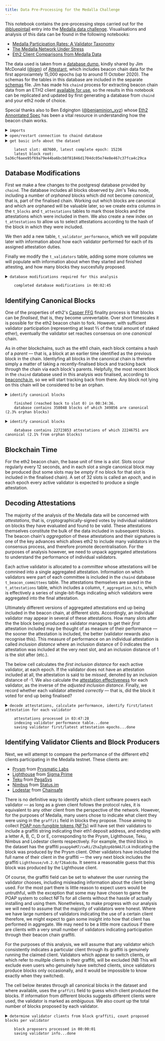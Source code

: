 ```yaml
---
title: Data Pre-Processing for the Medalla Challenge
---
```

This notebook contains the pre-processing steps carried out for the [@bluepintail](https://twitter.com/bluepintail) entry into the [Medalla data challenge](https://ethereum.org/en/eth2/get-involved/medalla-data-challenge/). Visualisations and analysis of this data can be found in the following notebooks:

- [Medalla Participation Rates: A Validator Taxonomy](validator_taxonomy.ipynb)
- [The Medalla Network Under Stress](network_stress.ipynb)
- [Eth2 Client Comparisons from Medalla Data](client_comparison.ipynb)

The data used is taken from a [database dump](http://mdc.mcdee.net/chain-487600.dmp), kindly shared by Jim McDonald ([@jgm](https://twitter.com/jgm)) of [Attestant](https://www.attestant.io/), which includes beacon chain data for the first approxiamtely 15,000 epochs (up to around 11 October 2020). The schemas for the tables in this database are included in the separate [schemas](schemas) file. Jim has made his `chaind` process for extracting beacon chain data from an ETH2 client [available for use](https://github.com/wealdtech/chaind), so the results in this notebook can be replicated and updated by first generating a database from `chaind` and your eth2 node of choice.

Special thanks also to Ben Edgington ([@benjaminion_xyz](https://twitter.com/benjaminion_xyz)) whose [Eth2 Annontated Spec](https://benjaminion.xyz/eth2-annotated-spec/phase0/beacon-chain/) has been a vital resource in understanding how the beacon chain works.

<details><summary><code>imports</code></summary>

```python
# imports
import time

import psycopg2
from bitlist import bitlist
```

</details>

<details><summary><code>open/restart connection to chaind database</code></summary>

```python
# open/restart connection to chaind database
try:
    cursor.close()
    connection.close()
except:
    pass

connection = psycopg2.connect(user="chain", host="127.0.0.1", database="chain", password="medalla")
cursor = connection.cursor()
```

</details>


<details><summary><code>get basic info about the dataset</code></summary>

```python
# basic info about the dataset
cursor.execute("SELECT MAX(f_slot) FROM t_blocks")
latest_slot = cursor.fetchone()[0]
n_slots = latest_slot + 1
n_epochs = (n_slots - (n_slots % 32)) // 32
print(f"latest slot: {latest_slot}, latest complete epoch: {n_epochs - 1}")

cursor.execute("SELECT f_slot, f_root FROM t_blocks ORDER BY f_slot DESC LIMIT 1")
latest_block = cursor.fetchone()
slot, root = latest_block[0], latest_block[1].hex()
print(f"latest block root: {root}")
```

</details>

```
    latest slot: 487600, latest complete epoch: 15236
    latest block root: 5a36cf6aee95f69a79e44ba6bcb8f81846d1704dc05e74e8e467c37fca4c29ca
```

## Database Modifications
First we make a few changes to the postgresql database provided by `chaind`. The database includes all blocks observed by Jim's Teku node, including a number of *orphaned* blocks which did not become *canonical*, that is, part of the finalised chain. Working out which blocks are canonical and which are orphaned will be valuable later, so we create extra columns in the `t_blocks` and `t_attestations` tables to mark those blocks and the attestations which were included in them. We also create a new index on `t_attestations` to allow us to select attestations according to the hash of the block in which they were included.

We then add a new table, `t_validator_performance`, which we will populate later with information about how each validator performed for each of its assigned attestation duties.

Finally we modify the `t_validators` table, adding some more columns we will populate with information about when they started and finished attesting, and how many blocks they succesfully proposed.


<details><summary><code>database modifications required for this analysis</code></summary>

```python
# database modifications required for this analysis

start_time = time.time()

print("adding f_canonical column to t_blocks table", end='\r')
cursor.execute("ALTER TABLE t_blocks DROP COLUMN IF EXISTS f_canonical")
cursor.execute("ALTER TABLE t_blocks ADD COLUMN f_canonical BOOLEAN DEFAULT false")

print("adding f_canonical and f_correct columns to t_attestations table", end='\r')
cursor.execute("ALTER TABLE t_attestations DROP COLUMN IF EXISTS f_canonical")
cursor.execute("ALTER TABLE t_attestations ADD COLUMN f_canonical BOOLEAN DEFAULT false")

print("adding i_inclusion_block_root index to t_attestations table     ", end='\r')
cursor.execute("DROP INDEX IF EXISTS i_inclusion_block_root")
cursor.execute("CREATE INDEX i_inclusion_block_root ON t_attestations (f_inclusion_block_root)")

print("creating t_validator_performance table                          ", end='\r')
cursor.execute("DROP TABLE IF EXISTS t_validator_performance")
cursor.execute("CREATE TABLE t_validator_performance (f_slot bigint NOT NULL PRIMARY KEY, "
               "f_validator_index int[], f_performance int[], f_effectiveness float[], f_correct int[])")

print("adding additional columns to t_validators table                 ", end='\r')
cursor.execute("ALTER TABLE t_validators "
               "DROP COLUMN IF EXISTS f_first_attested_epoch, "
               "DROP COLUMN IF EXISTS f_latest_attested_epoch, "
               "DROP COLUMN IF EXISTS f_client, "
               "DROP COLUMN IF EXISTS f_proposed_count")
cursor.execute("ALTER TABLE t_validators "
               "ADD COLUMN f_first_attested_epoch int DEFAULT -1, "
               "ADD COLUMN f_latest_attested_epoch int DEFAULT -1, "
               "ADD COLUMN f_client text, "
               "ADD COLUMN f_proposed_count int")

connection.commit()

elapsed = time.strftime("%H:%M:%S",time.gmtime(time.time() - start_time))
print(f"completed database modifications in {elapsed}                             ")
```

</details>

```
    completed database modifications in 00:02:45                             
```

## Identifying Canonical Blocks
One of the properties of eth2's [Casper FFG](https://arxiv.org/pdf/1710.09437.pdf) finality process is that blocks can be *finalised*, that is, they become unrevertable. Over short timescales it is possible for the eth2 beacon chain to fork. However, with sufficient validator participation (representing at least ⅔ of the total amount of staked ether), eventually the validator set reaches consensus on one *canonical* chain.

As in other blockchains, such as the eth1 chain, each block contains a hash of a *parent* — that is, a block at an earlier time identified as the previous block in the chain. Identiyfing all blocks in the canonical chain is therefore simply a matter of taking a recently-finalised block and tracking back through the chain via each block's parents. Helpfully, the most recent block in the `chaind` database used in this analysis *was* finalised, according to [beaconcha.in](https://beaconcha.in), so we will start tracking back from there. Any block not lying on this chain will be considered to be an orphan.

<details><summary><code>identify canonical blocks</code></summary>

```python
# identify canonical blocks

# block 5a36cf6aee95f69a79e44ba6bcb8f81846d1704dc05e74e8e467c37fca4c29ca indicated as finalised on beaconcha.in.
# consider all ancestors of this block to be canonical.

start_time = time.time()

while True:
    # mark current block as canonical
    cursor.execute(f"UPDATE t_blocks SET f_canonical = true WHERE f_root = '\\x{root}'")
    
    # mark attestations from this block as canonical
    cursor.execute(f"UPDATE t_attestations SET f_canonical = true WHERE f_inclusion_block_root = '\\x{root}'")
    
    # identify parent block
    cursor.execute(f"SELECT f_slot, f_parent_root FROM t_blocks WHERE f_root = '\\x{root}'")
    result = cursor.fetchone()
    
    # exit loop if this block's parent is not in database (or slot=0 in which case no parent)
    if not result:
        break
    
    slot, root = result[0], result[1].hex()
    
    # show progress info
    if slot % 32 == 0:
        seconds = time.time() - start_time
        elapsed = time.strftime("%H:%M:%S",time.gmtime(seconds))
        done = 1 - (slot+1) / n_slots
        left = time.strftime("%H:%M:%S",time.gmtime(seconds * (1 / done - 1)))
        print(f"working backwards through blocks / current slot: {slot} ({100*done:.2f}% complete) / "
              f"{elapsed} elapsed / {left} left     ", end='\r')

connection.commit()

print(f"finished (reached back to slot {slot}) in {elapsed}." + ' ' * 85)

cursor.execute("SELECT COUNT(*), SUM(f_canonical::int) FROM t_blocks")
result = cursor.fetchone()
orphan_ratio = 1 - result[1] / result[0]
print(f"database contains {result[0]} blocks of which {result[1]} are canonical "
      F"({100*orphan_ratio:.1f}% orphan blocks)")
```

</details>

```
    finished (reached back to slot 0) in 00:34:36.                                                                                     
    database contains 358048 blocks of which 349856 are canonical (2.3% orphan blocks)
```

<details><summary><code>identify canonical blocks</code></summary>

```python
# check proportion of attestations from canoncial blocks broadly matches block orphan ratio
cursor.execute("SELECT COUNT(*), SUM(f_canonical::int) FROM t_attestations")
result = cursor.fetchone()

print(f"database contains {result[0]} attestations of which {result[1]} are canonical "
      f"({100 * (1 - result[1] / result[0]):.1f}% from orphan blocks)")
```

</details>

```
    database contains 22723853 attestations of which 22246751 are canonical (2.1% from orphan blocks)
```

## Blockchain Time
For the eth2 beacon chain, the base unit of time is a *slot*. Slots occur regularly every 12 seconds, and in each slot a single canonical block may be produced (but some slots may be *empty* if no block for that slot is included in the finalised chain). A set of 32 slots is called an *epoch*, and in each epoch every active validator is expected to produce a single attestation. 

## Decoding Attestations
The majority of the analysis of the Medalla data will be concerned with *attestations*, that is, cryptographically-signed votes by individual validators on blocks they have evaluated and found to be valid. These attestations themselves constitute the bulk of the data included in subsequent blocks. The beacon chain's *aggregation* of these attestations and their signatures is one of the key advances which allows eth2 to include many validators in the consensus process, and therefore promote decentralisation. For the purposes of analysis however, we need to unpack aggregated attestations to understand the performance of individual validators.

Each active validator is allocated to a *committee* whose attestations will be comnined into a single aggregated attestation. Information on which validators were part of each committee is included in the `chaind` database `t_beacon_committees` table. The attestations themselves are saved in the `t_attestations` table, which includes a column, `f_aggregation_bits`, which is effectively a series of single-bit-flags indicating which validators were aggregated into the final attestation.

Ultimately different versions of aggregated attestations end up being included in the beacon chain, at different slots. Accordingly, an individual validator may appear in several of these attestations. How many slots after the the block being produced a validator manages to get their *first* attestation included may be thought of as measure of their performance — the sooner the attestation is included, the better (validator rewards also recognise this). This measure of performance on an individual attestation is called *inclusion distance* where an inclusion distance of 0 indicates the attestation was included at the very next slot, and an inclusion distance of 1 is the slot after (etc.).

The below cell calculates the *first inclusion distance* for each active validator, at each epoch. If the validator does not have an attestation included at all, the attestation is said to be *missed*, denoted by an inclusion distance of -1. We also calculate the [attestation effectiveness](https://www.attestant.io/posts/defining-attestation-effectiveness/) for each validator, as the inverse of the *adjusted inclusion distance*. Finally, we record whether each validator attested *correctly* — that is, did the block it voted for end up being finalised?

<details><summary><code>decode attestations, calculate performance, identify first/latest attestation for each validator</code></summary>

```python
# decode attestations, calculate performance, identify first/latest attestation for each validator

def decode_attestation(aggregation_bits, committee):
    n_validators = len(committee)
    aggregation_bitlist = bitlist(aggregation_bits.tobytes()[::-1])[:-(n_validators+1):-1]
    attested = [True if bit == 1 else False for bit in aggregation_bitlist]
    return attested

cursor.execute("SELECT COUNT(*) FROM t_validators")
n_validators = cursor.fetchone()[0]
validator_info = [{"first_epoch":  -1, "latest_epoch": -1} for i in range(n_validators)]

start_time = time.time()
#last_update = 0

for slot in range(latest_slot):
    epoch = slot // 32
    # get committees of validators assigned for attestation this slot
    cursor.execute(f"SELECT f_committee FROM t_beacon_committees WHERE f_slot = {slot} ORDER BY f_index")
    result = cursor.fetchall()
    # committee_lookup is a list of committees (themselves lists of validator indices) for this slot
    committee_lookup = [result[committee_index][0] for committee_index in range(len(result))]
    # committee_performance is the inclusion distance if committee member attested, -1 otherwise
    committee_performance   = [[-1] * len(committee) for committee in committee_lookup]
    # committee_effectiveness is inverse of the adjusted inclusion distance (accounting for empty slots)
    committee_effectiveness = [[0]  * len(committee) for committee in committee_lookup]
    # committee_correct says whether each member of the committee voted for a canonical block
    committee_correct       = [[0]  * len(committee) for committee in committee_lookup]
    
    # work out when the first attestation opportunity for this slot was
    cursor.execute(f"SELECT MIN(f_slot) FROM t_blocks WHERE f_slot > {slot} AND f_canonical = true")
    earliest_inclusion_slot = cursor.fetchone()[0]
    min_distance = earliest_inclusion_slot - slot - 1
    
    # get all canonical attestations made for this slot
    cursor.execute(f"SELECT f_committee_index, f_inclusion_slot, f_aggregation_bits, "
                   f"f_inclusion_block_root, f_beacon_block_root FROM t_attestations "
                   f"WHERE f_slot = {slot} AND f_canonical ORDER BY f_inclusion_slot")
    attestations = cursor.fetchall()
    
    for attestation in attestations:
        committee_index, inclusion_slot = attestation[0], attestation[1]
        aggregation_bits, attestation_root = attestation[2], attestation[3].hex()
        head_root = attestation[4].hex()
        cursor.execute(f"SELECT f_canonical FROM t_blocks WHERE f_root = '\\x{head_root}'")
        result = cursor.fetchone()
        if result:
            correct = 1 if result[0] else -1
        else:
            correct = -1
        inclusion_distance = inclusion_slot - slot - 1
        committee_participation = decode_attestation(aggregation_bits, committee_lookup[committee_index])
        
        # record the shortest inclusion_distance for each member
        for position, participated in enumerate(committee_participation):
            if participated and (committee_performance[committee_index][position] == -1):
                committee_performance[committee_index][position] = inclusion_distance
                committee_effectiveness[committee_index][position] = 1 / (1 + inclusion_distance - min_distance)
                committee_correct[committee_index][position] = correct
        
    # flatten lookup tables
    validators_flat    = [el for committee in committee_lookup        for el in committee]
    performance_flat   = [el for committee in committee_performance   for el in committee]
    effectiveness_flat = [el for committee in committee_effectiveness for el in committee]
    correct_flat       = [el for committee in committee_correct       for el in committee]
    cursor.execute("INSERT INTO t_validator_performance VALUES (%s, %s, %s, %s, %s)",
                       (slot, validators_flat, performance_flat, effectiveness_flat, correct_flat))

    # save attestation performance/effectiveness and update first/latest attestation info
    for i, validator in enumerate(validators_flat):
        if performance_flat[i] != -1:
            validator_info[validator]['latest_epoch'] = epoch
            if validator_info[validator]['first_epoch'] == -1:
                validator_info[validator]['first_epoch'] = epoch
            
    seconds = time.time() - start_time
    elapsed = time.strftime("%H:%M:%S",time.gmtime(seconds))
    left = time.strftime("%H:%M:%S",time.gmtime(seconds * (n_slots / (slot+1)-1)))
    percentage = 100*(slot+1)/n_slots
    
    print(f"processing attestations: epoch {epoch} of {n_epochs} ({percentage:.2f}%) / "
          f"{elapsed} elapsed / {left} left       ", end='\r')

print(f"attestations processed in {elapsed}" + ' ' * 60)

print("indexing validator performance table...", end='')
cursor.execute("CREATE INDEX i_epoch ON t_validator_performance (f_slot)")
print("done")

print("saving validator first/latest attestation epochs...", end='')
for validator_index, info in enumerate(validator_info):
    cursor.execute(f"UPDATE t_validators "
                   f"SET f_first_attested_epoch = {info['first_epoch']}, "
                   f"   f_latest_attested_epoch = {info['latest_epoch']}"
                   f"WHERE f_index = {validator_index}")
print("done")

connection.commit()
```

</details>

```
    attestations processed in 03:47:28                                                               
    indexing validator performance table...done
    saving validator first/latest attestation epochs...done
```

## Identifying Validator Clients and Block Producers
Next, we will attempt to compare the performance of the different eth2 clients participating in the Medalla testnet. These clients are:
- [Prysm](https://github.com/prysmaticlabs/prysm) from [Prysmatic Labs](https://prysmaticlabs.com/)
- [Lighthouse](https://github.com/sigp/lighthouse) from [Sigma Prime](https://sigmaprime.io/)
- [Teku](https://github.com/PegaSysEng/teku) from [PegaSys](https://pegasys.tech/)
- [Nimbus](https://github.com/status-im/nimbus) from [Status.im](https://status.im/)
- [Lodestar](https://github.com/ChainSafe/lodestar) from [Chainsafe](https://chainsafe.io/)

There is no definitive way to identify which client software powers each validator — as long as a given client follows the protocol rules, it is equivalent to any other client from the perspective of the network. However, for the purposes of Medalla, many users chose to indicate what client they were using in the `graffiti` field in blocks they propose. Those aiming to collect [POAP non-fungible tokens (NFTs)](https://beaconcha.in/poap) will have set their validators to include a graffiti string indicating their eth1 deposit address, and ending with a letter A, B, C, D or E, corresponding to the Prysm, Lighthouse, Teku, Nimbus and Lodestar clients respectively. For example, the third block in the dataset has the graffiti `poapg4eM7/cwRi/ZhaZg0zp6b9A6JlcA` indicating the block was produced by the Prysm client. Other validators have included the full name of their client in the graffiti — the very next block includes the graffiti `Lighthouse/v0.2.0/f26adc0a`. It seems a reasonable guess that this block was produced by the Lighthouse client.

Of course, the graffiti field can be set to whatever the user running the validator chooses, including misleading information about the client being used. For the most part there is little reason to expect users would be untruthful, with the exception that some may have chosen to game the POAP system to collect NFTs for all clients without the hassle of actually installing and using them. Nonetheless, to make progress with our analysis we will need to assume that the majority of validators were honest. Where we have large numbers of validators indicating the use of a certain client therefore, we might expect to gain  some insight into how that client has performed in aggregate. We may need to be a little more cautious if there are clients with a very small number of validators indicating participation through their beacon chain graffiti.

For the purposes of this analysis, we will assume that any validator which consistently indicates a particular client through its graffiti is genuinely running the claimed client. Validators which appear to switch clients, or which refer to mulitple clients in their graffiti, will be excluded (NB This will exclude even users who genuinely have switched clients, since validators produce blocks only occasionally, and it would be impossible to know exactly when they switched).

The cell below iterates through all canonical blocks in the dataset and where available, uses the `graffiti` field to guess which client produced the blocks. If information from different blocks suggests different clients were used, the validator is marked as *ambiguous*. We also count up the total number of blocks proposed by each validator.

<details><summary><code>determine validator clients from block graffiti, count proposed blocks per validator</code></summary>

```python
# determine validator clients from block graffiti, count proposed blocks per validator

clients = [''] * n_validators
block_counts = [0] * n_validators

cursor.execute(f"SELECT f_proposer_index, f_graffiti FROM t_blocks WHERE f_canonical = true")
proposer_info = cursor.fetchall()

start_time = time.time()
last_update = 0

for i, info in enumerate(proposer_info):
    validator_index, graffiti = info[0], info[1].tobytes().decode(errors='ignore').lower()
    
    block_counts[validator_index] += 1
    
    prior = clients[validator_index]
    
    if prior == "ambiguous":
        continue

    pr_flag = (graffiti[:4] == "poap" and graffiti[-1] == "a") or graffiti.find("prysm")      != -1
    li_flag = (graffiti[:4] == "poap" and graffiti[-1] == "b") or graffiti.find("lighthouse") != -1
    te_flag = (graffiti[:4] == "poap" and graffiti[-1] == "c") or graffiti.find("teku")       != -1
    ni_flag = (graffiti[:4] == "poap" and graffiti[-1] == "d") or graffiti.find("nimbus")     != -1
    lo_flag = (graffiti[:4] == "poap" and graffiti[-1] == "e") or graffiti.find("lodestar")   != -1
    n_flags = pr_flag + li_flag + te_flag + ni_flag + lo_flag
    
    if n_flags > 1:
        clients[validator_index] = "ambiguous"
    elif pr_flag:
        clients[validator_index] = "prysm"      if prior in ["", "prysm"]      else "ambiguous"
    elif li_flag:
        clients[validator_index] = "lighthouse" if prior in ["", "lighthouse"] else "ambiguous"
    elif te_flag:
        clients[validator_index] = "teku"       if prior in ["", "teku"]       else "ambiguous"
    elif ni_flag:
        clients[validator_index] = "nimbus"     if prior in ["", "nimbus"]     else "ambiguous"
    elif lo_flag:
        clients[validator_index] = "lodestar"   if prior in ["", "lodestar"]   else "ambiguous"
        
    # show progress info
    if time.time() - last_update > 0.05:
        last_update = time.time()
        seconds = time.time() - start_time
        elapsed = time.strftime("%H:%M:%S",time.gmtime(seconds))
        done = (i+1) / len(proposer_info)
        left = time.strftime("%H:%M:%S",time.gmtime(seconds * (1 / done - 1)))
        print(f"working through blocks / {100*done:.2f}% complete / "
              f"{elapsed} elapsed / {left} left", end='\r')

print(f"block proposers processed in {elapsed}" + ' ' * 60)
print("saving validator info...", end='')
for i, client in enumerate(clients):
    cursor.execute("UPDATE t_validators SET f_client = %s, f_proposed_count = %s"
                   "WHERE f_index = %s", (client, block_counts[i], i))

connection.commit()
print("done")
```
</details>

```
    block proposers processed in 00:00:01                                                            
    saving validator info...done
```

